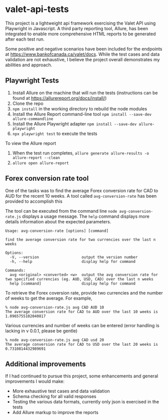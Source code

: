 # valet-api-tests

This project is a lightweight api framework exercising the Valet API using Playwright in Javascript. A third party reporting tool, Allure, has been integrated to enable more comprehensive HTML reports to be generated after each test run. 

Some positive and negative scenarios have been included for the endpoints at https://www.bankofcanada.ca/valet/docs. While the test cases and data validation are not exhaustive, I believe the project overall demonstrates my abilities and approach.

## Playwright Tests
1. Install Allure on the machine that will run the tests (instructions can be found at https://allurereport.org/docs/install/)
1. Clone the repo
1. `npm install` in the working directory to rebuild the node modules
1. Install the Allure Report command-line tool `npm install --save-dev allure-commandline`
1. Install the Allure Playwright adapter `npm install --save-dev allure-playwright`
1. `npx playwright test` to execute the tests

To view the Allure report

1. When the test run completes, `allure generate allure-results -o allure-report --clean`
1. `allure open allure-report`

## Forex conversion rate tool
One of the tasks was to find the average Forex conversion rate for CAD to AUD for the recent 10 weeks. A tool called `avg-conversion-rate` has been provided to accomplish this

The tool can be executed from the command line
`node avg-conversion-rate.js` displays a usage message. The `help` command displays more details information about the expected parameters.
```
Usage: avg-conversion-rate [options] [command]

find the average conversion rate for two currencies over the last n weeks

Options:
  -V, --version                   output the version number
  -h, --help                      display help for command

Commands:
  avg <original> <converted> <w>  output the avg conversion rate for two specified currencies (eg. AUD, USD, CAD) over the last n weeks
  help [command]                  display help for command
  ```

  To retrieve the Forex coversion rate, provide two currencies and the number of weeks to get the average. For example,

```
% node avg-conversion-rate.js avg CAD AUD 10
The average conversion rate for CAD to AUD over the last 10 weeks is 1.0965755102040817
```

Various currencies and number of weeks can be entered (error handling is lacking in v 0.0.1, please be gentle)

```
% node avg-conversion-rate.js avg CAD usd 20
The average conversion rate for CAD to USD over the last 20 weeks is 0.7310814432989691
```

## Additional improvements
If I had continued to pursue this project, some enhancements and general improvements I would make:

- More exhaustive test cases and data validation
- Schema checking for all valid responses
- Testing the various data formats, currently only json is exercised in the tests
- Add Allure markup to improve the reports